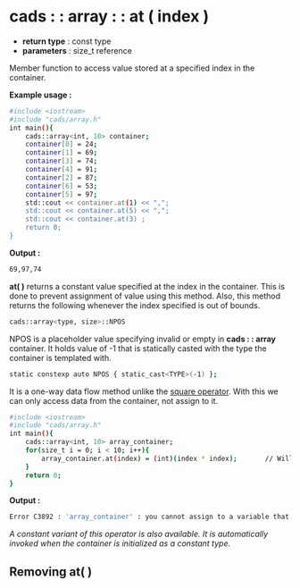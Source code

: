 # cads : : array : : at ( index )

 - **return type** : const type
 - **parameters** : size_t reference

Member function to access value stored at a specified index in the container.

**Example usage :**
```sh
#include <iostream>
#include "cads/array.h"
int main(){
	cads::array<int, 10> container;
	container[0] = 24;
	container[1] = 69;
	container[3] = 74;
	container[4] = 91;
	container[2] = 87;
	container[6] = 53;
	container[5] = 97;
	std::cout << container.at(1) << ",";
	std::cout << container.at(5) << ",";
	std::cout << container.at(3) ;
	return 0;
}
```
**Output :**
```sh
69,97,74
```
**at( )** returns a constant value specified at the index in the container. This is done to prevent assignment of value using this method. 
Also, this method returns the following whenever the index specified is out of bounds.
```sh
cads::array<type, size>::NPOS
```
NPOS is a placeholder value specifying invalid or empty in **cads : : array** container. It holds value of -1 that is statically casted with the type the container is templated with.
```sh
static constexp auto NPOS { static_cast<TYPE>(-1) };
```
It is a one-way data flow method unlike the [square operator](square_bracket_operator.md). With this we can only access data from the container, not assign to it.

```sh
#include <iostream>
#include "cads/array.h"
int main(){
	cads::array<int, 10> array_container;
	for(size_t i = 0; i < 10; i++){
		array_container.at(index) = (int)(index * index);		// Will throw Error C3892
	}
	return 0;
}
```
**Output :**
```sh
Error C3892 : 'array_container' : you cannot assign to a variable that is const.
```

_A constant variant of this operator is also available. It is automatically invoked when the container is initialized as a constant type._

## Removing at( )